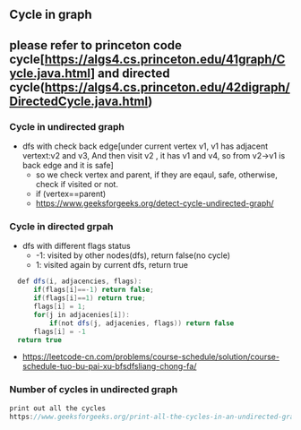 ## Cycle in graph
## please refer to princeton code cycle[https://algs4.cs.princeton.edu/41graph/Cycle.java.html] and directed cycle(https://algs4.cs.princeton.edu/42digraph/DirectedCycle.java.html)
### Cycle in undirected graph
- dfs with check back edge[under current vertex v1, v1 has adjacent vertext:v2 and v3, And then visit v2 , it has v1 and v4, so from v2->v1 is back edge and it is safe]
  - so we check vertex and parent, if they are eqaul, safe, otherwise, check if visited or not.
  - if (vertex==parent)
  - https://www.geeksforgeeks.org/detect-cycle-undirected-graph/
  
### Cycle in directed grpah
- dfs with different flags status
  - -1: visited by other nodes(dfs), return false(no cycle)
  - 1: visited again by current dfs, return true
```java
  def dfs(i, adjacencies, flags):
      if(flags[i]==-1) return false;
      if(flags[i]==1) return true;
      flags[i] = 1;
      for(j in adjacenies[i]):
          if(not dfs(j, adjacenies, flags)) return false
      flags[i] = -1
  return true  
```
  - https://leetcode-cn.com/problems/course-schedule/solution/course-schedule-tuo-bu-pai-xu-bfsdfsliang-chong-fa/


### Number of cycles in undirected graph
```java
print out all the cycles
https://www.geeksforgeeks.org/print-all-the-cycles-in-an-undirected-graph/
```
